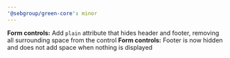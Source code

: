 ```yaml
---
'@sebgroup/green-core': minor
---
```


**Form controls:** Add `plain` attribute that hides header and footer, removing all surrounding space from the control
**Form controls:** Footer is now hidden and does not add space when nothing is displayed
